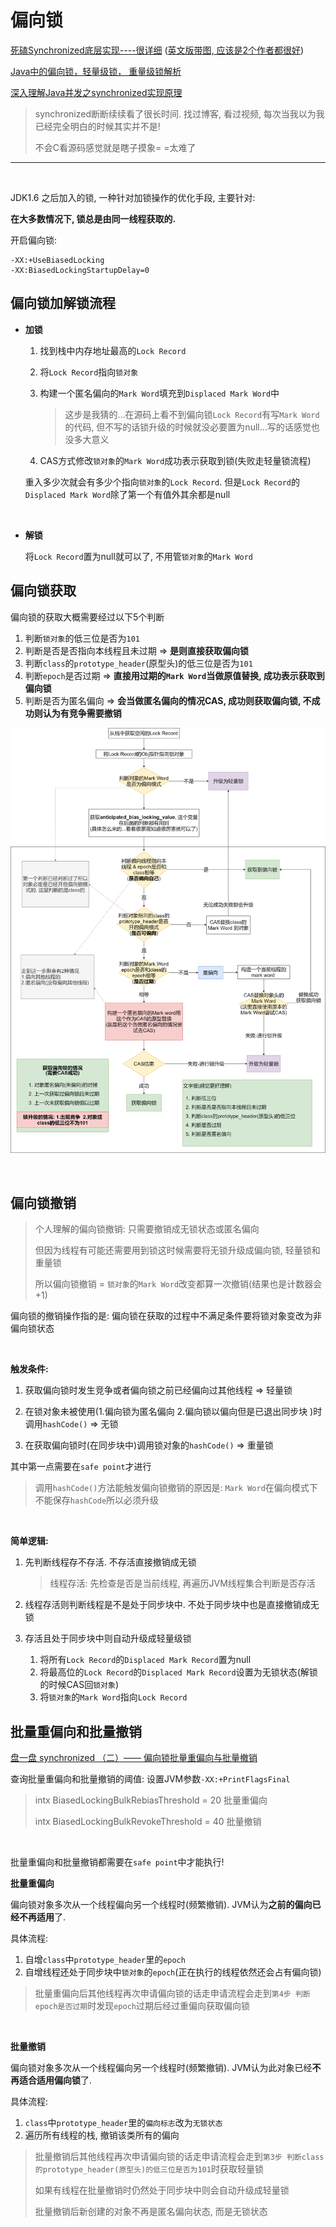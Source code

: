 # 偏向锁

[死磕Synchronized底层实现----很详细](https://github.com/farmerjohngit/myblog/issues/13)  ([英文版带图, 应该是2个作者都很好](https://www.fatalerrors.org/a/analysis-of-synchronized-jvm-source-code-and-the-significance-of-chatting-lock.html))

[Java中的偏向锁，轻量级锁， 重量级锁解析](https://blog.csdn.net/lengxiao1993/article/details/81568130)

[深入理解Java并发之synchronized实现原理](https://blog.csdn.net/javazejian/article/details/72828483)

>   synchronized断断续续看了很长时间. 找过博客, 看过视频, 每次当我以为我已经完全明白的时候其实并不是! 
>
>   不会C看源码感觉就是瞎子摸象= =太难了

---

​		

JDK1.6 之后加入的锁, 一种针对加锁操作的优化手段, 主要针对:

**在大多数情况下, 锁总是由同一线程获取的.** 

开启偏向锁:

```properties
-XX:+UseBiasedLocking
-XX:BiasedLockingStartupDelay=0
```



## 偏向锁加解锁流程

*   **加锁**

    1.  找到栈中内存地址最高的`Lock Record`

    2.  将`Lock Record`指向`锁对象`

    3.  构建一个匿名偏向的`Mark Word`填充到`Displaced Mark Word`中

        >   这步是我猜的...在源码上看不到偏向锁`Lock Record`有写`Mark Word`的代码, 但不写的话锁升级的时候就没必要置为null...写的话感觉也没多大意义

    4.  CAS方式修改`锁对象`的`Mark Word`成功表示获取到锁(失败走轻量锁流程)

    重入多少次就会有多少个指向`锁对象`的`Lock Record`. 但是`Lock Record`的`Displaced Mark Word`除了第一个有值外其余都是null

    ​		

*   **解锁**

    将`Lock Record`置为null就可以了, 不用管`锁对象`的`Mark Word`



## 偏向锁获取

偏向锁的获取大概需要经过以下5个判断

1.  判断`锁对象`的低三位是否为`101`
2.  判断是否是否指向本线程且未过期 => **是则直接获取偏向锁**
3.  判断`class`的`prototype_header`(原型头)的低三位是否为`101`
4.  判断`epoch`是否过期 => **直接用过期的`Mark Word`当做原值替换, 成功表示获取到偏向锁**
5.  判断是否为匿名偏向 => **会当做匿名偏向的情况CAS, 成功则获取偏向锁, 不成功则认为有竞争需要撤销**

![偏向锁源码流程](%E5%81%8F%E5%90%91%E9%94%81.assets/%E5%81%8F%E5%90%91%E9%94%81%E6%BA%90%E7%A0%81%E6%B5%81%E7%A8%8B.png)

​		

## 偏向锁撤销

>   个人理解的偏向锁撤销: 只需要撤销成无锁状态或匿名偏向
>
>   但因为线程有可能还需要用到锁这时候需要将无锁升级成偏向锁, 轻量锁和重量锁
>
>   所以偏向锁撤销 = `锁对象`的`Mark Word`改变都算一次撤销(结果也是计数器会+1)

偏向锁的撤销操作指的是: 偏向锁在获取的过程中不满足条件要将锁对象变改为非偏向锁状态

​		

**触发条件:**

1.  获取偏向锁时发生竞争或者偏向锁之前已经偏向过其他线程 => 轻量锁

2.  在锁对象未被使用(1.偏向锁为匿名偏向 2.偏向锁以偏向但是已退出同步块 )时调用`hashCode()` => 无锁

3.  在获取偏向锁时(在同步块中)调用锁对象的`hashCode()` => 重量锁

其中第一点需要在`safe point`才进行

>   调用`hashCode()`方法能触发偏向锁撤销的原因是: `Mark Word`在偏向模式下不能保存`hashCode`所以必须升级

​		

**简单逻辑:**

1.  先判断线程存不存活. 不存活直接撤销成无锁

    >   线程存活: 先检查是否是当前线程, 再遍历JVM线程集合判断是否存活

2.  线程存活则判断线程是不是处于同步块中. 不处于同步块中也是直接撤销成无锁

3.  存活且处于同步块中则自动升级成轻量级锁

    1.  将所有`Lock Record`的`Displaced Mark Record`置为null
    2.  将最高位的`Lock Record`的`Displaced Mark Record`设置为无锁状态(解锁的时候CAS回`锁对象`)
    3.  将`锁对象`的`Mark Word`指向`Lock Record`



## 批量重偏向和批量撤销

[盘一盘 synchronized （二）—— 偏向锁批量重偏向与批量撤销](https://www.cnblogs.com/LemonFive/p/11248248.html)

查询批量重偏向和批量撤销的阈值: 设置JVM参数`-XX:+PrintFlagsFinal`

>intx BiasedLockingBulkRebiasThreshold          = 20 批量重偏向
>
>intx BiasedLockingBulkRevokeThreshold         = 40 批量撤销

​		

批量重偏向和批量撤销都需要在`safe point`中才能执行!

**批量重偏向** 

偏向锁对象多次从一个线程偏向另一个线程时(频繁撤销). JVM认为**之前的偏向已经不再适用**了. 

具体流程: 

1.  自增`class`中`prototype_header`里的`epoch`
2.  自增线程还处于同步块中`锁对象`的`epoch`(正在执行的线程依然还会占有偏向锁)

>   批量重偏向后其他线程再次申请偏向锁的话走申请流程会走到`第4步 判断epoch是否过期`时发现`epoch`过期后经过重偏向获取偏向锁

​		

**批量撤销**

偏向锁对象多次从一个线程偏向另一个线程时(频繁撤销). JVM认为此对象已经**不再适合适用偏向锁**了. 

具体流程:

1.  `class`中`prototype_header`里的`偏向标志`改为`无锁状态`
2.  遍历所有线程的栈, 撤销该类所有的偏向

>   批量撤销后其他线程再次申请偏向锁的话走申请流程会走到`第3步 判断class的prototype_header(原型头)的低三位是否为101`时获取轻量锁
>
>   如果有线程在批量撤销时仍然处于同步块中则会自动升级成轻量锁
>
>   批量撤销后新创建的对象不再是匿名偏向状态, 而是无锁状态



